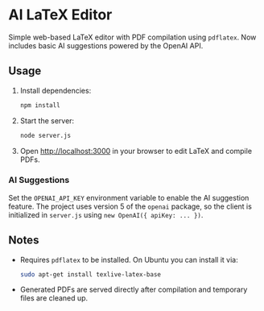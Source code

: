 # AI LaTeX Editor

Simple web-based LaTeX editor with PDF compilation using `pdflatex`.
Now includes basic AI suggestions powered by the OpenAI API.

## Usage

1. Install dependencies:
   ```bash
   npm install
   ```
2. Start the server:
   ```bash
   node server.js
   ```
3. Open [http://localhost:3000](http://localhost:3000) in your browser to edit LaTeX and compile PDFs.

### AI Suggestions

Set the `OPENAI_API_KEY` environment variable to enable the AI suggestion feature.
The project uses version 5 of the `openai` package, so the client is
initialized in `server.js` using `new OpenAI({ apiKey: ... })`.

## Notes

- Requires `pdflatex` to be installed. On Ubuntu you can install it via:
  ```bash
  sudo apt-get install texlive-latex-base
  ```
- Generated PDFs are served directly after compilation and temporary files are cleaned up.

